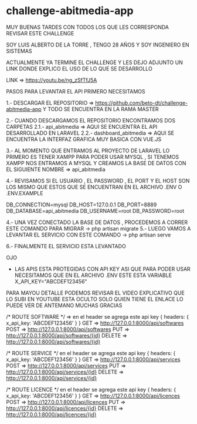 # challenge-abitmedia-app

MUY BUENAS TARDES CON TODOS LOS QUE LES CORRESPONDA REVISAR ESTE CHALLENGE

SOY LUIS ALBERTO DE LA TORRE , TENGO 28 AÑOS Y SOY INGENIERO EN SISTEMAS

ACTUALMENTE YA TERMINE EL CHALLENGE  Y LES DEJO ADJUNTO UN LINK DONDE EXPLICO EL USO DE LO QUE SE DESARROLLO 

LINK => https://youtu.be/ng_zSfTfJ5A

PASOS PARA LEVANTAR EL API PRIMERO NECESITAMOS

1.- DESCARGAR EL REPOSITORIO => https://github.com/beto-dt/challenge-abitmedia-app  Y TODO SE ENCUENTRA EN LA RAMA MASTER 

2.- CUANDO  DESCARGAMOS EL REPOSITORIO ENCONTRAMOS DOS CARPETAS 
   2.1.- api_abitmedia => AQUI SE ENCUENTRA EL API DESARROLLADO EN LARAVEL
   2.2.- dashboard_abitmedia => AQUI SE ENCUENTRA LA INTERFAZ GRAFICA MUY BASICA  CON VUE.JS

3.- AL MOMENTO QUE ENTRAMOS AL PROYECTO DE LARAVEL LO PRIMERO ES TENER XAMPP PARA PODER USAR MYSQL , SI TENEMOS XAMPP NOS ENTRAMOS A MYSQL Y CREAMOS LA BASE DE DATOS CON EL SIGUIENTE NOMBRE => api_abitmedia

4.- REVISAMOS SI  EL USUARIO  , EL PASSWORD , EL PORT Y EL HOST SON LOS MISMO QUE ESTOS QUE SE ENCUENTRAN EN EL ARCHIVO .ENV O .ENV.EXAMPLE

DB_CONNECTION=mysql
DB_HOST=127.0.0.1
DB_PORT=8889
DB_DATABASE=api_abitmedia
DB_USERNAME=root
DB_PASSWORD=root

4.- UNA VEZ CONECTADO LA BASE DE DATOS , PROCEDEMOS A CORRER ESTE COMANDO PARA MIGRAR 
->  php artisan migrate
5.- LUEGO VAMOS A LEVANTAR EL SERVICIO CON ESTE COMANDO 
-> php artisan serve

6.- FINALMENTE EL SERVICIO ESTA LEVANTADO 

OJO
- LAS APIS ESTA PROTEGIDAS CON API KEY ASI QUE PARA PODER USAR NECESITAMOS QUE EN EL ARCHIVO .ENV ESTE ESTA VARIABLE 
X_API_KEY="ABCDEF123456"

PARA MAYOU DETALLE PODEMOS REVISAR EL VIDEO EXPLICATIVO QUE LO SUBI EN YOUTUBE ESTA OCULTO SOLO QUIEN TIENE EL ENLACE LO PUEDE VER 
DE ANTEMANO MUCHAS GRACIAS

/* ROUTE SOFTWARE */ => en el header se agrega este api key { headers: { x_api_key: 'ABCDEF123456' } }
GET => http://127.0.0.1:8000/api/softwares
POST => http://127.0.0.1:8000/api/softwares
PUT => http://127.0.0.1:8000/api/softwares/{id}
DELETE => http://127.0.0.1:8000/api/softwares/{id}

/* ROUTE SERVICE */ en el header se agrega este api key { headers: { x_api_key: 'ABCDEF123456' } }
GET => http://127.0.0.1:8000/api/services
POST => http://127.0.0.1:8000/api/services
PUT => http://127.0.0.1:8000/api/services/{id}
DELETE => http://127.0.0.1:8000/api/services/{id}

/* ROUTE LICENCE */ en el header se agrega este api key { headers: { x_api_key: 'ABCDEF123456' } }
GET => http://127.0.0.1:8000/api/licences
POST => http://127.0.0.1:8000/api/licences
PUT => http://127.0.0.1:8000/api/licences/{id}
DELETE => http://127.0.0.1:8000/api/licences/{id}

